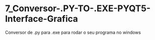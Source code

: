 # 7_Conversor-.PY-TO-.EXE-PYQT5-Interface-Grafica
Conversor de .py para .exe para rodar o seu programa no windows 
